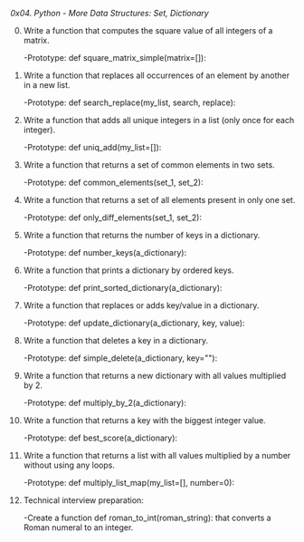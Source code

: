 
*0x04. Python - More Data Structures: Set, Dictionary*

0. Write a function that computes the square value of all integers of a matrix.

	-Prototype: def square_matrix_simple(matrix=[]):

1. Write a function that replaces all occurrences of an element by another in a new list.

	-Prototype: def search_replace(my_list, search, replace):
2. Write a function that adds all unique integers in a list (only once for each integer).

	-Prototype: def uniq_add(my_list=[]):

3. Write a function that returns a set of common elements in two sets.

	-Prototype: def common_elements(set_1, set_2):

4. Write a function that returns a set of all elements present in only one set.

	-Prototype: def only_diff_elements(set_1, set_2):

5. Write a function that returns the number of keys in a dictionary.

	-Prototype: def number_keys(a_dictionary):

6. Write a function that prints a dictionary by ordered keys.

	-Prototype: def print_sorted_dictionary(a_dictionary):

7. Write a function that replaces or adds key/value in a dictionary.

	-Prototype: def update_dictionary(a_dictionary, key, value):

8. Write a function that deletes a key in a dictionary.

	-Prototype: def simple_delete(a_dictionary, key=""):

9. Write a function that returns a new dictionary with all values multiplied by 2.

	-Prototype: def multiply_by_2(a_dictionary):

10. Write a function that returns a key with the biggest integer value.

	-Prototype: def best_score(a_dictionary):

11. Write a function that returns a list with all values multiplied by a number without using any loops.

	-Prototype: def multiply_list_map(my_list=[], number=0):

12. Technical interview preparation:

	-Create a function def roman_to_int(roman_string): that converts a Roman numeral to an integer.
